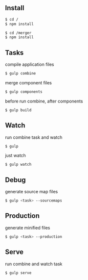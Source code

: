## Install

```sh
$ cd /
$ npm install
```

```sh
$ cd /merger
$ npm install
```

## Tasks

compile application files

```sh
$ gulp combine
```

merge component files

```sh
$ gulp components
```

before run combine, after components

```sh
$ gulp build
```

## Watch

run combine task and watch

```sh
$ gulp
```

just watch

```sh
$ gulp watch
```

## Debug

generate source map files

```sh
$ gulp <task> --sourcemaps
```

## Production

generate minified files

```sh
$ gulp <task> --production
```

## Serve

run combine and watch task

```sh
$ gulp serve
```